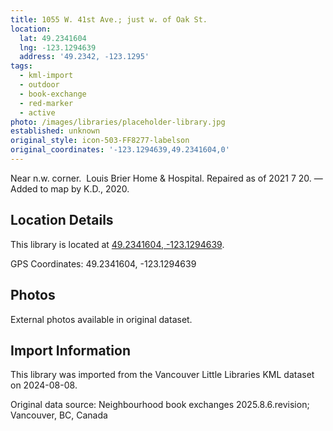 ```yaml
---
title: 1055 W. 41st Ave.; just w. of Oak St.
location:
  lat: 49.2341604
  lng: -123.1294639
  address: '49.2342, -123.1295'
tags:
  - kml-import
  - outdoor
  - book-exchange
  - red-marker
  - active
photo: /images/libraries/placeholder-library.jpg
established: unknown
original_style: icon-503-FF8277-labelson
original_coordinates: '-123.1294639,49.2341604,0'
---
```

Near n.w. corner.  Louis Brier Home & Hospital.
Repaired as of 2021 7 20.
—Added to map by K.D., 2020.

## Location Details

This library is located at [49.2341604, -123.1294639](https://www.google.com/maps?q=49.2341604,-123.1294639).

GPS Coordinates: 49.2341604, -123.1294639

## Photos

External photos available in original dataset.

## Import Information

This library was imported from the Vancouver Little Libraries KML dataset on 2024-08-08.

Original data source: Neighbourhood book exchanges 2025.8.6.revision; Vancouver, BC, Canada
